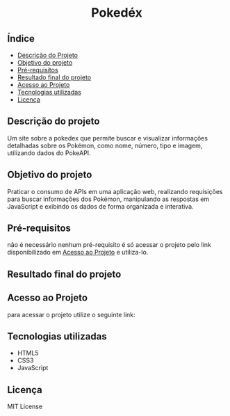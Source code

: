 <h1 align="center">
    Pokedéx
</h1>

## Índice
- [Descrição do Projeto](#descrição-do-projeto)
- [Objetivo do projeto](#objetivo-do-projeto)
- [Pré-requisitos](#pré-requisitos)
- [Resultado final do projeto](#resultado-final-do-projeto)
- [Acesso ao Projeto](#acesso-ao-projeto)
- [Tecnologias utilizadas](#tecnologias-utilizadas)
- [Licença](#licença)

## Descrição do projeto
Um site sobre a pokedex que permite buscar e visualizar informações detalhadas sobre os Pokémon, como nome, número, tipo e imagem, utilizando dados do PokeAPI.

## Objetivo do projeto
Praticar o consumo de APIs em uma aplicação web, realizando requisições para buscar informações dos Pokémon, manipulando as respostas em JavaScript e exibindo os dados de forma organizada e interativa.

## Pré-requisitos
não é necessário nenhum pré-requisito é só acessar o projeto pelo link disponibilizado em [Acesso ao Projeto](#acesso-ao-projeto) e utiliza-lo.

## Resultado final do projeto









## Acesso ao Projeto
para acessar o projeto utilize o seguinte link: 


## Tecnologias utilizadas
- HTML5
- CSS3
- JavaScript

## Licença
MIT License
